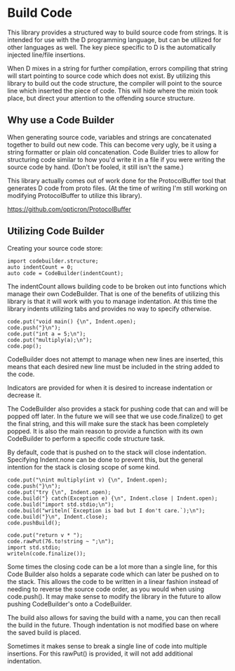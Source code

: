 # Build Code
This library provides a structured way to build source code from strings. It is intended for use with the D programming language, but can be utilized for other languages as well. The key piece specific to D is the automatically injected line/file insertions.

When D mixes in a string for further compilation, errors compiling that string will start pointing to source code which does not exist. By utilizing this library to build out the code structure, the compiler will point to the source line which inserted the piece of code. This will hide where the mixin took place, but direct your attention to the offending source structure.

## Why use a Code Builder
When generating source code, variables and strings are concatenated together to build out new code. This can become very ugly, be it using a string formatter or plain old concatenation. Code Builder tries to allow for structuring code similar to how you'd write it in a file if you were writing the source code by hand. (Don't be fooled, it still isn't the same.)

This library actually comes out of work done for the ProtocolBuffer tool that generates D code from proto files. (At the time of writing I'm still working on modifying ProtocolBuffer to utilize this library).

https://github.com/opticron/ProtocolBuffer

## Utilizing Code Builder
Creating your source code store:

```
import codebuilder.structure;
auto indentCount = 0;
auto code = CodeBuilder(indentCount);
```

The indentCount allows building code to be broken out into functions which manage their own CodeBuilder. That is one of the benefits of utilizing this library is that it will work with you to manage indentation. At this time the library indents utilizing tabs and provides no way to specify otherwise.

```
code.put("void main() {\n", Indent.open);
code.push("}\n");
code.put("int a = 5;\n");
code.put("multiply(a);\n");
code.pop();
```

CodeBuilder does not attempt to manage when new lines are inserted, this means that each desired new line must be included in the string added to the code.

Indicators are provided for when it is desired to increase indentation or decrease it.

The CodeBuilder also provides a stack for pushing code that can and will be popped off later. In the future we will see that we use code.finalize() to get the final string, and this will make sure the stack has been completely popped. It is also the main reason to provide a function with its own CodeBuilder to perform a specific code structure task.

By default, code that is pushed on to the stack will close indentation. Specifying Indent.none can be done to prevent this, but the general intention for the stack is closing scope of some kind.

```
code.put("\nint multiply(int v) {\n", Indent.open);
code.push("}\n");
code.put("try {\n", Indent.open);
code.build("} catch(Exception e) {\n", Indent.close | Indent.open);
code.build("import std.stdio;\n");
code.build("writeln(`Exception is bad but I don't care.`);\n");
code.build("}\n", Indent.close);
code.pushBuild();

code.put("return v * ");
code.rawPut(76.to!string ~ ";\n");
import std.stdio;
writeln(code.finalize());
```

Some times the closing code can be a lot more than a single line, for this Code Builder also holds a separate code which can later be pushed on to the stack. This allows the code to be written in a linear fashion instead of needing to reverse the source code order, as you would when using code.push(). It may make sense to modify the library in the future to allow pushing CodeBuilder's onto a CodeBuilder.

The build also allows for saving the build with a name, you can then recall the build in the future. Though indentation is not modified base on where the saved build is placed.

Sometimes it makes sense to break a single line of code into multiple insertions. For this rawPut() is provided, it will not add additional indentation.
